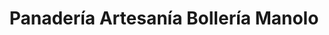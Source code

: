 ---
title: "Panadería Artesanía Bollería Manolo"
url: /bullas/panaderia-artesania-bolleria-manolo/
shop: Bäckerei
---